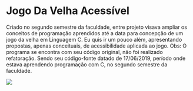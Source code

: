 # Jogo Da Velha Acessível
Criado no segundo semestre da faculdade, entre projeto visava ampliar os conceitos de programação aprendidos até a data para concepção de um jogo da velha em Linguagem C. Eu quis ir um pouco além, apresentando propostas, apenas conceituais, de acessibilidade aplicada ao jogo.  Obs: O programa se encontra com seu código original, não foi realizado refatoração. Sendo seu código-fonte datado de ‎17‎/06/‎2019, período onde estava aprendendo programação com C, no segundo semestre da faculdade. 


<img src="print-screen/run.gif">
